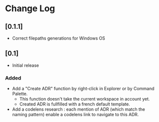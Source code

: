 # Change Log

## [0.1.1]

- Correct filepaths generations for Windows OS

## [0.1]

- Initial release

### Added

- Add a "Create ADR" function by right-click in Explorer or by Command Palette.
  - This function doesn't take the current workspace in account yet.
  - Created ADR is fullfilled with a french default template.
- Add a codelens research : each mention of ADR (which match the naming pattern) enable a codelens link to navigate to this ADR.
